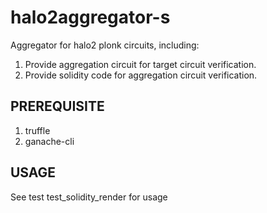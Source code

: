 # halo2aggregator-s

Aggregator for halo2 plonk circuits, including:
1. Provide aggregation circuit for target circuit verification.
2. Provide solidity code for aggregation circuit verification.

## PREREQUISITE
1. truffle
2. ganache-cli

## USAGE
See test test_solidity_render for usage
